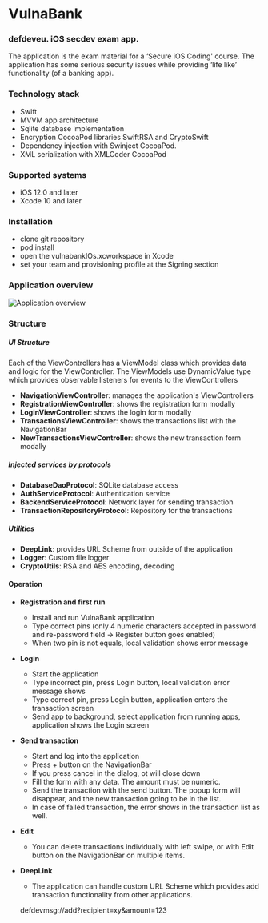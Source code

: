 # VulnaBank
### defdeveu. iOS secdev exam app.

The application is the exam material for a ‘Secure iOS Coding' course. The application has some serious security issues while providing ‘life like’ functionality (of a banking app).

### Technology stack

- Swift
- MVVM app architecture
- Sqlite database implementation
- Encryption CocoaPod libraries SwiftRSA and CryptoSwift
- Dependency injection with Swinject CocoaPod.  
- XML serialization with XMLCoder CocoaPod

### Supported systems

- iOS 12.0 and later
- Xcode 10 and later

### Installation

- clone git repository
- pod install
- open the vulnabankIOs.xcworkspace in Xcode
- set your team and provisioning profile at the Signing section 

### Application overview

![Application overview](defdeveu_mockup.png)

### Structure

##### UI Structure

Each of the ViewControllers has a ViewModel class which provides data and logic for the ViewController. 
The ViewModels use DynamicValue type which provides observable listeners for events to the ViewControllers

- **NavigationViewController**:  manages the application's ViewControllers   
- **RegistrationViewController**: shows the registration form modally 
- **LoginViewController**: shows the login form modally
- **TransactionsViewController**: shows the transactions list with the NavigationBar
- **NewTransactionsViewController**: shows the new transaction form modally

##### Injected services by protocols
- **DatabaseDaoProtocol**: SQLite database access
- **AuthServiceProtocol**: Authentication service
- **BackendServiceProtocol**: Network layer for sending transaction
- **TransactionRepositoryProtocol**: Repository for the transactions

##### Utilities

- **DeepLink**: provides URL Scheme from outside of the application
- **Logger**: Custom file logger
- **CryptoUtils**: RSA and AES encoding, decoding
 
#### Operation
- **Registration and first run**
    - Install and run VulnaBank application
    - Type correct pins (only 4 numeric characters accepted in password and re-password field -> Register button goes enabled)
    - When two pin is not equals, local validation shows error message
- **Login**
    - Start the application
    - Type incorrect pin, press Login button, local validation error message shows
    - Type correct pin, press Login button, application enters the transaction screen
    - Send app to background, select application from running apps, application shows the Login screen 
- **Send transaction**
    - Start and log into the application
    - Press + button on the NavigationBar
    - If you press cancel in the dialog, ot will close down 
    - Fill the form with any data. The amount must be numeric.
    - Send the transaction with the send button. The popup form will disappear, and the new transaction going to be in the list.
    - In case of failed transaction, the error shows in the transaction list as well.  
- **Edit** 
    - You can delete transactions individually with left swipe, or with Edit button on the NavigationBar on multiple items.  

- **DeepLink**
    - The application can handle custom URL Scheme which provides add transaction functionality from other applications.    
    
    defdevmsg://add?recipient=xy&amount=123
    
    
    
